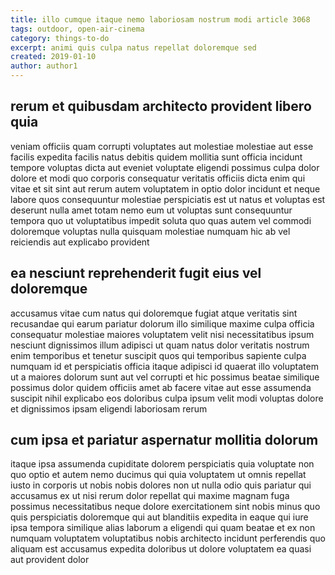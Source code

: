 ```yaml
---
title: illo cumque itaque nemo laboriosam nostrum modi article 3068
tags: outdoor, open-air-cinema
category: things-to-do
excerpt: animi quis culpa natus repellat doloremque sed
created: 2019-01-10
author: author1
---
```


## rerum et quibusdam architecto provident libero quia

veniam officiis quam corrupti voluptates aut molestiae molestiae aut esse facilis expedita facilis natus debitis quidem mollitia sunt officia incidunt tempore voluptas dicta aut eveniet voluptate eligendi possimus culpa dolor dolore et modi quo corporis consequatur veritatis officiis dicta enim qui vitae et sit sint aut rerum autem voluptatem in optio dolor incidunt et neque labore quos consequuntur molestiae perspiciatis est ut natus et voluptas est deserunt nulla amet totam nemo eum ut voluptas sunt consequuntur tempora quo ut voluptatibus impedit soluta quo quas autem vel commodi doloremque voluptas nulla quisquam molestiae numquam hic ab vel reiciendis aut explicabo provident

## ea nesciunt reprehenderit fugit eius vel doloremque

accusamus vitae cum natus qui doloremque fugiat atque veritatis sint recusandae qui earum pariatur dolorum illo similique maxime culpa officia consequatur molestiae maiores voluptatem velit nisi necessitatibus ipsum nesciunt dignissimos illum adipisci ut quam natus dolor veritatis nostrum enim temporibus et tenetur suscipit quos qui temporibus sapiente culpa numquam id et perspiciatis officia itaque adipisci id quaerat illo voluptatem ut a maiores dolorum sunt aut vel corrupti et hic possimus beatae similique possimus dolor quidem officiis amet ab facere vitae aut esse assumenda suscipit nihil explicabo eos doloribus culpa ipsum velit modi voluptas dolore et dignissimos ipsam eligendi laboriosam rerum

## cum ipsa et pariatur aspernatur mollitia dolorum

itaque ipsa assumenda cupiditate dolorem perspiciatis quia voluptate non quo optio et autem nemo ducimus qui quia voluptatem ut omnis repellat iusto in corporis ut nobis nobis dolores non ut nulla odio quis pariatur qui accusamus ex ut nisi rerum dolor repellat qui maxime magnam fuga possimus necessitatibus neque dolore exercitationem sint nobis minus quo quis perspiciatis doloremque qui aut blanditiis expedita in eaque qui iure ipsa tempora similique alias laborum a eligendi qui quam beatae et ex non numquam voluptatem voluptatibus nobis architecto incidunt perferendis quo aliquam est accusamus expedita doloribus ut dolore voluptatem ea quasi aut provident dolor
